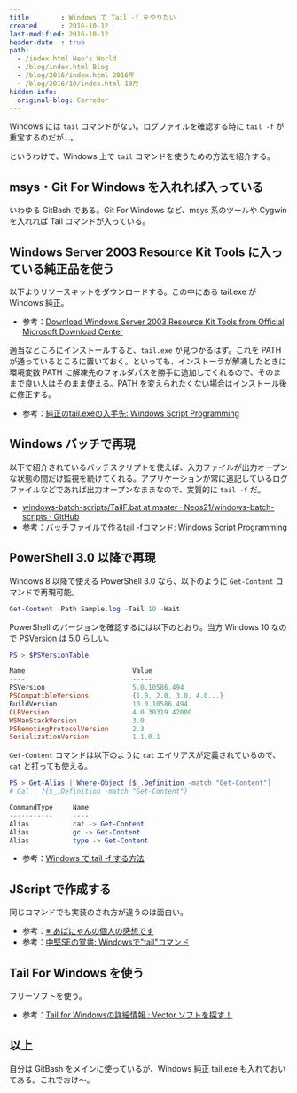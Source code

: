 ```yaml
---
title        : Windows で Tail -f をやりたい
created      : 2016-10-12
last-modified: 2016-10-12
header-date  : true
path:
  - /index.html Neo's World
  - /blog/index.html Blog
  - /blog/2016/index.html 2016年
  - /blog/2016/10/index.html 10月
hidden-info:
  original-blog: Corredor
---
```


Windows には `tail` コマンドがない。ログファイルを確認する時に `tail -f` が重宝するのだが…。

というわけで、Windows 上で `tail` コマンドを使うための方法を紹介する。

## msys・Git For Windows を入れれば入っている

いわゆる GitBash である。Git For Windows など、msys 系のツールや Cygwin を入れれば Tail コマンドが入っている。

## Windows Server 2003 Resource Kit Tools に入っている純正品を使う

以下よりリソースキットをダウンロードする。この中にある tail.exe が Windows 純正。

- 参考：[Download Windows Server 2003 Resource Kit Tools from Official Microsoft Download Center](https://www.microsoft.com/en-us/download/details.aspx?id=17657)

適当なところにインストールすると、`tail.exe` が見つかるはず。これを PATH が通っているところに置いておく。といっても、インストーラが解凍したときに環境変数 PATH に解凍先のフォルダパスを勝手に追加してくれるので、そのままで良い人はそのまま使える。PATH を変えられたくない場合はインストール後に修正する。

- 参考：[純正のtail.exeの入手先: Windows Script Programming](http://scripting.cocolog-nifty.com/blog/2006/10/tailexe_2bec.html)

## Windows バッチで再現

以下で紹介されているバッチスクリプトを使えば、入力ファイルが出力オープンな状態の間だけ監視を続けてくれる。アプリケーションが常に追記しているログファイルなどであれば出力オープンなままなので、実質的に `tail -f` だ。

- [windows-batch-scripts/TailF.bat at master · Neos21/windows-batch-scripts · GitHub](https://github.com/Neos21/shell-scripts/blob/master/windows-batch/tail-f.bat)
- 参考：[バッチファイルで作るtail -fコマンド: Windows Script Programming](http://scripting.cocolog-nifty.com/blog/2007/05/tail_f_0b9c.html)

## PowerShell 3.0 以降で再現

Windows 8 以降で使える PowerShell 3.0 なら、以下のように `Get-Content` コマンドで再現可能。

```ps1
Get-Content -Path Sample.log -Tail 10 -Wait
```

PowerShell のバージョンを確認するには以下のとおり。当方 Windows 10 なので PSVersion は 5.0 らしい。

```ps1
PS > $PSVersionTable

Name                           Value
----                           -----
PSVersion                      5.0.10586.494
PSCompatibleVersions           {1.0, 2.0, 3.0, 4.0...}
BuildVersion                   10.0.10586.494
CLRVersion                     4.0.30319.42000
WSManStackVersion              3.0
PSRemotingProtocolVersion      2.3
SerializationVersion           1.1.0.1
```

`Get-Content` コマンドは以下のように `cat` エイリアスが定義されているので、`cat` と打っても使える。

```ps1
PS > Get-Alias | Where-Object {$_.Definition -match "Get-Content"}
# Gal | ?{$_.Definition -match "Get-Content"}

CommandType     Name
-----------     ----
Alias           cat -> Get-Content
Alias           gc -> Get-Content
Alias           type -> Get-Content
```

- 参考：[Windows で tail -f する方法](http://www.maruko2.com/mw/Windows_%E3%81%A7_tail_-f_%E3%81%99%E3%82%8B%E6%96%B9%E6%B3%95)

## JScript で作成する

同じコマンドでも実装のされ方が違うのは面白い。

- 参考：[※ あばにゃんの個人の感想です](http://d.hatena.ne.jp/aba3/20110612/1307867751)
- 参考：[中堅SEの覚書: Windowsで"tail"コマンド](http://se-oboegaki.blogspot.jp/2009/06/windowstail.html)

## Tail For Windows を使う

フリーソフトを使う。

- 参考：[Tail for Windowsの詳細情報 : Vector ソフトを探す！](http://www.vector.co.jp/soft/winnt/util/se241763.html)

## 以上

自分は GitBash をメインに使っているが、Windows 純正 tail.exe も入れておいてある。これでおけ～。

